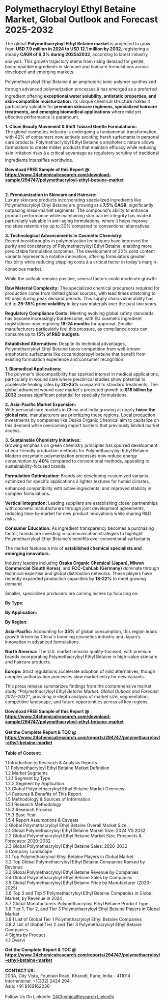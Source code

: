 <h1>Polymethacryloyl Ethyl Betaine Market, Global Outlook and Forecast 2025-2032</h1><p>The global <strong>Polymethacryloyl Ethyl Betaine market</strong> is projected to grow from <strong>USD 7.9 million in 2024 to USD 12.1 million by 2032</strong>, registering a steady <strong>CAGR of 6.3% during 2025â2032</strong>, according to latest industry analysis. This growth trajectory stems from rising demand for gentle, biocompatible ingredients in skincare and haircare formulations across developed and emerging markets.</p><p>Polymethacryloyl Ethyl Betaine â an amphoteric ionic polymer synthesized through advanced polymerization processes â has emerged as a preferred ingredient offering <strong>exceptional water solubility, antistatic properties, and skin-compatible moisturization</strong>. Its unique chemical structure makes it particularly valuable for <strong>premium skincare regimens, specialized haircare treatments, and emerging biomedical applications</strong> where mild yet effective performance is paramount.</p><p><strong>1. Clean Beauty Movement &amp; Shift Toward Gentle Formulations:</strong><br>
The global cosmetics industry is undergoing a fundamental transformation, with 42% of consumers now actively avoiding harsh surfactants in personal care products. Polymethacryloyl Ethyl Betaine's amphoteric nature allows formulators to create milder products that maintain efficacy while reducing skin irritation risks â a critical advantage as regulatory scrutiny of traditional ingredients intensifies worldwide.</p><div><b>Download FREE Sample of this Report @ 
            <a href="https://www.24chemicalresearch.com/download-sample/294747/polymethacryloyl-ethyl-betaine-market">
            https://www.24chemicalresearch.com/download-sample/294747/polymethacryloyl-ethyl-betaine-market</a></b></div><br><p><strong>2. Premiumization in Skincare and Haircare:</strong><br>
Luxury skincare products incorporating specialized ingredients like Polymethacryloyl Ethyl Betaine are growing at a <strong>7.5% CAGR</strong>, significantly outpacing mass-market segments. The compound's ability to enhance product performance while maintaining skin barrier integrity has made it particularly valuable in anti-aging formulations, where it helps improve moisture retention by up to 30% compared to conventional alternatives.</p><p><strong>3. Technological Advancements in Cosmetic Chemistry:</strong><br>
Recent breakthroughs in polymerization techniques have improved the purity and consistency of Polymethacryloyl Ethyl Betaine, enabling more predictable formulation outcomes. The development of 30% solid content variants represents a notable innovation, offering formulators greater flexibility while reducing shipping costs â a critical factor in today's margin-conscious market.</p><p>While the outlook remains positive, several factors could moderate growth:</p><p><strong>Raw Material Complexity:</strong> The specialized chemical precursors required for production come from limited global sources, with lead times stretching to 90 days during peak demand periods. This supply chain vulnerability has led to <strong>25-35% price volatility</strong> in key raw materials over the past two years.</p><p><strong>Regulatory Compliance Costs:</strong> Meeting evolving global safety standards has become increasingly burdensome, with EU cosmetic ingredient registrations now requiring <strong>18-24 months</strong> for approval. Smaller manufacturers particularly feel this pressure, as compliance costs can consume up to <strong>15% of R&amp;D budgets</strong>.</p><p><strong>Established Alternatives:</strong> Despite its technical advantages, Polymethacryloyl Ethyl Betaine faces competition from well-known amphoteric surfactants like cocamidopropyl betaine that benefit from existing formulation experience and consumer recognition.</p><p><strong>1. Biomedical Applications:</strong><br>
The polymer's biocompatibility has sparked interest in medical applications, particularly in wound care where preclinical studies show potential to accelerate healing rates by <strong>20-25%</strong> compared to standard treatments. The global advanced wound care market's projected growth to <strong>$18 billion by 2032</strong> creates significant potential for specialty formulations.</p><p><strong>2. Asia-Pacific Market Expansion:</strong><br>
With personal care markets in China and India growing at nearly <strong>twice the global rate</strong>, manufacturers are prioritizing these regions. Local production investments by companies like Osaka Organic Chemical aim to capitalize on this demand while overcoming import barriers that previously limited market access.</p><p><strong>3. Sustainable Chemistry Initiatives:</strong><br>
Growing emphasis on green chemistry principles has spurred development of eco-friendly production methods for Polymethacryloyl Ethyl Betaine. Modern enzymatic polymerization processes now reduce energy consumption by <strong>40%</strong> compared to conventional methods, appealing to sustainability-focused brands.</p><p><strong>Formulation Optimization:</strong> Brands are developing customized variants optimized for specific applications â lighter textures for humid climates, enhanced compatibility with active ingredients, and improved stability in complex formulations.</p><p><strong>Vertical Integration:</strong> Leading suppliers are establishing closer partnerships with cosmetic manufacturers through joint development agreements, reducing time-to-market for new product innovations while sharing R&amp;D risks.</p><p><strong>Consumer Education:</strong> As ingredient transparency becomes a purchasing factor, brands are investing in communication strategies to highlight Polymethacryloyl Ethyl Betaine's benefits over conventional surfactants.</p><p>The market features a mix of <strong>established chemical specialists and emerging innovators</strong>:</p><p>Industry leaders including <strong>Osaka Organic Chemical (Japan), Miwon Commercial (South Korea)</strong>, and <strong>FCC-CohLab (Germany)</strong> dominate through technical expertise and global distribution networks. These players have recently expanded production capacities by <strong>18-22%</strong> to meet growing demand.</p><p>Smaller, specialized producers are carving niches by focusing on:</p><p><strong>By Type:</strong></p><p><strong>By Application:</strong></p><p><strong>By Region:</strong></p><p><strong>Asia-Pacific:</strong> Accounting for <strong>35%</strong> of global consumption, this region leads growth driven by China's booming cosmetics industry and Japan's innovation in advanced formulations.</p><p><strong>North America:</strong> The U.S. market remains quality-focused, with premium brands incorporating Polymethacryloyl Ethyl Betaine in high-value skincare and haircare products.</p><p><strong>Europe:</strong> Strict regulations accelerate adoption of mild alternatives, though complex authorization processes slow market entry for new variants.</p><p>This press release summarizes findings from the comprehensive market study <em>"Polymethacryloyl Ethyl Betaine Market: Global Outlook and Forecast 2025-2032"</em>, providing in-depth analysis of market size, segmentation, competitive landscape, and future opportunities across all key regions.</p><div><b>Download FREE Sample of this Report @ 
            <a href="https://www.24chemicalresearch.com/download-sample/294747/polymethacryloyl-ethyl-betaine-market">
            https://www.24chemicalresearch.com/download-sample/294747/polymethacryloyl-ethyl-betaine-market</a></b></div><br><div><b>Get the Complete Report & TOC @ 
            <a href="https://www.24chemicalresearch.com/reports/294747/polymethacryloyl-ethyl-betaine-market">
            https://www.24chemicalresearch.com/reports/294747/polymethacryloyl-ethyl-betaine-market</a></b></div><br>
            <b>Table of Content:</b><p>1 Introduction to Research & Analysis Reports<br />
 1.1 Polymethacryloyl Ethyl Betaine Market Definition<br />
 1.2 Market Segments<br />
 1.2.1 Segment by Type<br />
 1.2.2 Segment by Application<br />
 1.3 Global Polymethacryloyl Ethyl Betaine Market Overview<br />
 1.4 Features & Benefits of This Report<br />
 1.5 Methodology & Sources of Information<br />
 1.5.1 Research Methodology<br />
 1.5.2 Research Process<br />
 1.5.3 Base Year<br />
 1.5.4 Report Assumptions & Caveats<br />
2 Global Polymethacryloyl Ethyl Betaine Overall Market Size<br />
 2.1 Global Polymethacryloyl Ethyl Betaine Market Size: 2024 VS 2032<br />
 2.2 Global Polymethacryloyl Ethyl Betaine Market Size, Prospects & Forecasts: 2020-2032<br />
 2.3 Global Polymethacryloyl Ethyl Betaine Sales: 2020-2032<br />
3 Company Landscape<br />
 3.1 Top Polymethacryloyl Ethyl Betaine Players in Global Market<br />
 3.2 Top Global Polymethacryloyl Ethyl Betaine Companies Ranked by Revenue<br />
 3.3 Global Polymethacryloyl Ethyl Betaine Revenue by Companies<br />
 3.4 Global Polymethacryloyl Ethyl Betaine Sales by Companies<br />
 3.5 Global Polymethacryloyl Ethyl Betaine Price by Manufacturer (2020-2025)<br />
 3.6 Top 3 and Top 5 Polymethacryloyl Ethyl Betaine Companies in Global Market, by Revenue in 2024<br />
 3.7 Global Manufacturers Polymethacryloyl Ethyl Betaine Product Type<br />
 3.8 Tier 1, Tier 2, and Tier 3 Polymethacryloyl Ethyl Betaine Players in Global Market<br />
 3.8.1 List of Global Tier 1 Polymethacryloyl Ethyl Betaine Companies<br />
 3.8.2 List of Global Tier 2 and Tier 3 Polymethacryloyl Ethyl Betaine Companies<br />
4 Sights by Product<br />
 4.1 Overvi</p><div><b>Get the Complete Report & TOC @ 
            <a href="https://www.24chemicalresearch.com/reports/294747/polymethacryloyl-ethyl-betaine-market">
            https://www.24chemicalresearch.com/reports/294747/polymethacryloyl-ethyl-betaine-market</a></b></div><br><b>CONTACT US:</b><br>
            203A, City Vista, Fountain Road, Kharadi, Pune, India - 411014<br>
            International: +1(332) 2424 294<br>
            Asia: +91 9169162030 <br><br>
            Follow Us On LinkedIn: <a href="https://www.linkedin.com/company/24chemicalresearch/">24ChemicalResearch LinkedIn</a>